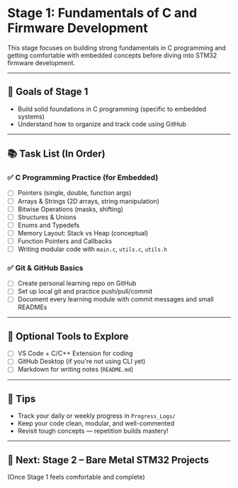 # Stage 1: Fundamentals of C and Firmware Development

This stage focuses on building strong fundamentals in C programming and getting comfortable with embedded concepts before diving into STM32 firmware development.

---

## 🎯 Goals of Stage 1

- Build solid foundations in C programming (specific to embedded systems)
- Understand how to organize and track code using GitHub

---

## 📚 Task List (In Order)

### ✅ C Programming Practice (for Embedded)
- [ ] Pointers (single, double, function args)
- [ ] Arrays & Strings (2D arrays, string manipulation)
- [ ] Bitwise Operations (masks, shifting)
- [ ] Structures & Unions
- [ ] Enums and Typedefs
- [ ] Memory Layout: Stack vs Heap (conceptual)
- [ ] Function Pointers and Callbacks
- [ ] Writing modular code with `main.c`, `utils.c`, `utils.h`

### ✅ Git & GitHub Basics
- [ ] Create personal learning repo on GitHub
- [ ] Set up local git and practice push/pull/commit
- [ ] Document every learning module with commit messages and small READMEs

---

## 📝 Optional Tools to Explore
- [ ] VS Code + C/C++ Extension for coding
- [ ] GitHub Desktop (if you're not using CLI yet)
- [ ] Markdown for writing notes (`README.md`)

---

## 📌 Tips
- Track your daily or weekly progress in `Progress_Logs/`
- Keep your code clean, modular, and well-commented
- Revisit tough concepts — repetition builds mastery!

---

## 🔄 Next: Stage 2 – Bare Metal STM32 Projects
(Once Stage 1 feels comfortable and complete)
